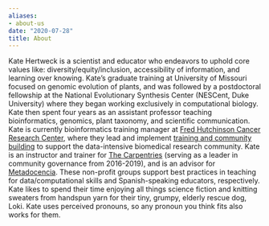 ```yaml
---
aliases:
- about-us
date: "2020-07-28"
title: About
---
```


Kate Hertweck is a scientist and educator
who endeavors to uphold core values like:
diversity/equity/inclusion, 
accessibility of information, and
learning over knowing.
Kate’s graduate training at University of Missouri focused on genomic evolution of plants,
and was followed by a postdoctoral fellowship at the National Evolutionary Synthesis Center (NESCent, Duke University)
where they began working exclusively in computational biology.
Kate then spent four years as an assistant professor teaching 
bioinformatics, genomics, plant taxonomy,
and scientific communication.
Kate is currently bioinformatics training manager at [Fred Hutchinson Cancer Research Center](http://fredhutch.org),
where they lead and implement [training and community building](http://thecoop.fredhutch.org)
to support the data-intensive biomedical research community.
Kate is an instructor and trainer for [The Carpentries](https://carpentries.org)
(serving as a leader in community governance from 2016-2019),
and is an advisor for [Metadocencia](https://metadocencia.netlify.app).
These non-profit groups support best practices in teaching
for data/computational skills and Spanish-speaking educators, respectively.
Kate likes to spend their time enjoying all things science fiction
and knitting sweaters from handspun yarn for their tiny, grumpy, elderly rescue dog, Loki.
Kate uses perceived pronouns,
so any pronoun you think fits also works for them.
